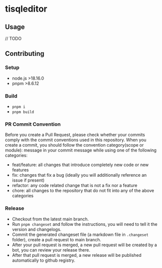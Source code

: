 # tisqleditor

## Usage

// TODO

## Contributing

### Setup

- node.js >18.16.0
- pnpm >8.6.12

### Build

- `pnpm i`
- `pnpm build`

### PR Commit Convention

Before you create a Pull Request, please check whether your commits comply with the commit conventions used in this repository. When you create a commit, you should follow the convention category(scope or module): message in your commit message while using one of the following categories:

- feat/feature: all changes that introduce completely new code or new features
- fix: changes that fix a bug (ideally you will additionally reference an issue if present)
- refactor: any code related change that is not a fix nor a feature
- chore: all changes to the repository that do not fit into any of the above categories

### Release

- Checkout from the latest main branch.
- Run `pnpm changeset` and follow the instructions, you will need to tell it the version and changelogs.
- Commit the generated changeset file (a markdown file in `.changeset` folder), create a pull request to main branch.
- After your pull request is merged, a new pull request will be created by a bot, you can review your release there.
- After that pull request is merged, a new release will be published automatically to github registry.
